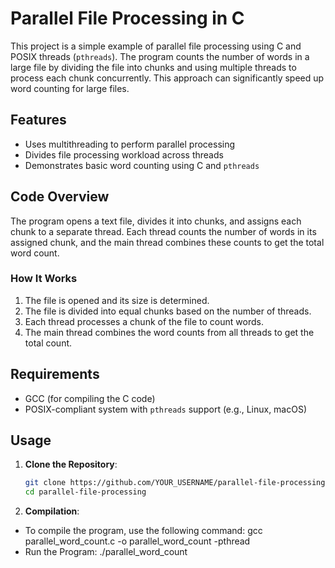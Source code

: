 # Parallel File Processing in C

This project is a simple example of parallel file processing using C and POSIX threads (`pthreads`). The program counts the number of words in a large file by dividing the file into chunks and using multiple threads to process each chunk concurrently. This approach can significantly speed up word counting for large files.

## Features

- Uses multithreading to perform parallel processing
- Divides file processing workload across threads
- Demonstrates basic word counting using C and `pthreads`

## Code Overview

The program opens a text file, divides it into chunks, and assigns each chunk to a separate thread. Each thread counts the number of words in its assigned chunk, and the main thread combines these counts to get the total word count.

### How It Works

1. The file is opened and its size is determined.
2. The file is divided into equal chunks based on the number of threads.
3. Each thread processes a chunk of the file to count words.
4. The main thread combines the word counts from all threads to get the total count.

## Requirements

- GCC (for compiling the C code)
- POSIX-compliant system with `pthreads` support (e.g., Linux, macOS)

## Usage

1. **Clone the Repository**:
   ```sh
   git clone https://github.com/YOUR_USERNAME/parallel-file-processing.git
   cd parallel-file-processing
2. **Compilation**:
- To compile the program, use the following command:
   gcc parallel_word_count.c -o parallel_word_count -pthread
- Run the Program:
   ./parallel_word_count <filename>
